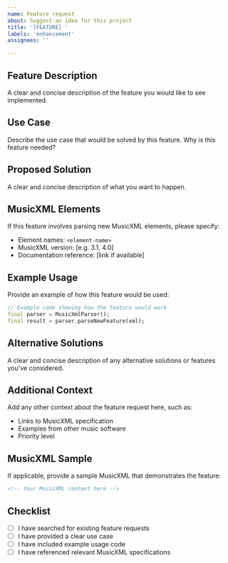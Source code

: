 ```yaml
---
name: Feature request
about: Suggest an idea for this project
title: '[FEATURE] '
labels: 'enhancement'
assignees: ''

---
```


## Feature Description
A clear and concise description of the feature you would like to see implemented.

## Use Case
Describe the use case that would be solved by this feature. Why is this feature needed?

## Proposed Solution
A clear and concise description of what you want to happen.

## MusicXML Elements
If this feature involves parsing new MusicXML elements, please specify:
- Element names: `<element-name>`
- MusicXML version: [e.g. 3.1, 4.0]
- Documentation reference: [link if available]

## Example Usage
Provide an example of how this feature would be used:

```dart
// Example code showing how the feature would work
final parser = MusicXmlParser();
final result = parser.parseNewFeature(xml);
```

## Alternative Solutions
A clear and concise description of any alternative solutions or features you've considered.

## Additional Context
Add any other context about the feature request here, such as:
- Links to MusicXML specification
- Examples from other music software
- Priority level

## MusicXML Sample
If applicable, provide a sample MusicXML that demonstrates the feature:

```xml
<!-- Your MusicXML content here -->
```

## Checklist
- [ ] I have searched for existing feature requests
- [ ] I have provided a clear use case
- [ ] I have included example usage code
- [ ] I have referenced relevant MusicXML specifications
